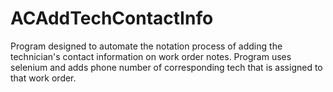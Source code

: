 # ACAddTechContactInfo
Program designed to automate the notation process of adding the technician's contact information on work order notes. Program uses selenium and adds phone number of corresponding tech that is assigned to that work order.
